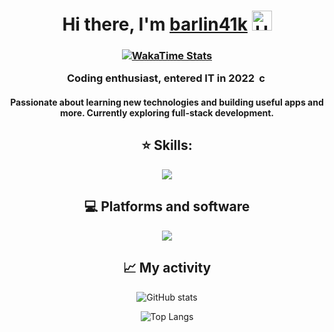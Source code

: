 <h1 align="center">
  Hi there, I'm <a href="https://github.com/barlin41k" target="_blank">barlin41k</a>
  <img src="https://github.com/blackcater/blackcater/raw/main/images/Hi.gif" height="32" alt="Hi" />
</h1>

<h3 align="center">
  <p align="center">
    <a href="https://wakatime.com/@barlin41k">
      <img 
        src="https://wakatime.com/badge/user/d016de57-43d1-49f2-bfe6-edfc4e20ba34.svg"
        alt="WakaTime Stats"
      /img>
    </a>
  </p>
  Coding enthusiast, entered IT in 2022
  <img src="https://gifdb.com/images/high/coding-animated-laptop-flow-stream-ja04010rm5o68zfk.gif" height="16" alt="coding gif" />
</h3>

<h4 align="center">
Passionate about learning new technologies and building useful apps and more. Currently exploring full-stack development.
</h4>

<h2 align="center">⭐ Skills:</h2>

<p align="center">
    <a href="https://skill-icons-builder.vercel.app/">
      <img src="https://skillicons.dev/icons?i=py,nodejs,ts,java,kotlin,cpp,nextjs&perline=10" />
    </a>
</p>

<h2 align="center">💻 Platforms and software</h2>
<p align="center">
  <a href="https://skill-icons-builder.vercel.app/">
    <img src="https://skillicons.dev/icons?i=windows,linux,androidstudio,idea,vscode,visualstudio,github,bash,powershell&perline=10" />
  </a>
</p>
<h2 align="center">📈 My activity</h3>
<p align="center">
  <img src="https://github-readme-stats.vercel.app/api?username=barlin41k&show_icons=true&theme=dark" alt="GitHub stats"/>
</p>
<p align="center">
  <img src="https://github-readme-stats.vercel.app/api/top-langs/?username=barlin41k&layout=compact&theme=dark&cache_seconds=3600" alt="Top Langs"/>
</p>
